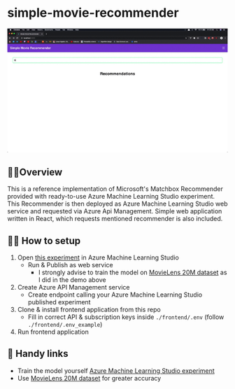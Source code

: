 # simple-movie-recommender
![simple-movie-recommender demo](simple-movie-recommender.gif)

## 🙋‍♂️Overview
This is a reference implementation of Microsoft's Matchbox Recommender provided with ready-to-use Azure Machine Learning Studio experiment. This Recommender is then deployed as Azure Machine Learning Studio web service and requested via Azure Api Management. Simple web application written in React, which requests mentioned recommender is also included.

## 👨‍🔧 How to setup
1. Open [this experiment](https://gallery.cortanaintelligence.com/Experiment/Simple-Movie-Recommender-Pre-trained-1M-MovieLens) in Azure Machine Learning Studio
    * Run & Publish as web service
        * I strongly advise to train the model on [MovieLens 20M dataset](https://grouplens.org/datasets/movielens/20m/) as I did in the demo above
2. Create Azure API Management service
    * Create endpoint calling your Azure Machine Learning Studio published experiment
3. Clone & install frontend application from this repo
    * Fill in correct API & subscription keys inside `./frontend/.env` (follow `./frontend/.env_example`)
4. Run frontend application

## 🔗 Handy links
- Train the model yourself [Azure Machine Learning Studio experiment](https://gallery.cortanaintelligence.com/Experiment/Simple-Movie-Recommender-Model-MovieLens-1M-not-trained)
- Use [MovieLens 20M dataset](https://grouplens.org/datasets/movielens/20m/) for greater accuracy
